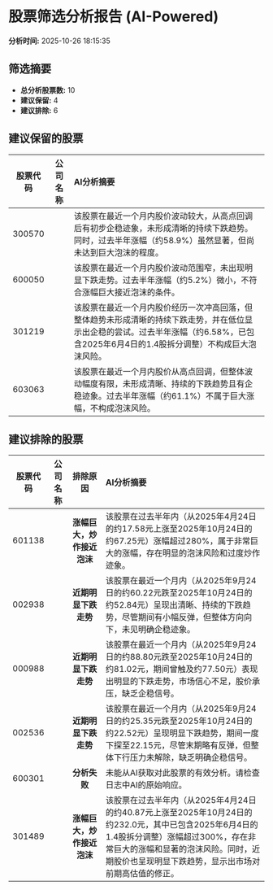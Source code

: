 # 股票筛选分析报告 (AI-Powered)

**分析时间:** 2025-10-26 18:15:35

## 筛选摘要

- **总分析股票数:** 10
- **建议保留:** 4
- **建议排除:** 6

## 建议保留的股票

| 股票代码 | 公司名称 | AI分析摘要 |
|:---:|:---:|:---|
| 300570 |  | 该股票在最近一个月内股价波动较大，从高点回调后有初步企稳迹象，未形成清晰的持续下跌趋势。同时，过去半年涨幅（约58.9%）虽然显著，但尚未达到巨大泡沫的程度。 |
| 600050 |  | 该股票在最近一个月内股价波动范围窄，未出现明显下跌走势。过去半年涨幅（约5.2%）微小，不符合涨幅巨大接近泡沫的条件。 |
| 301219 |  | 该股票在最近一个月内股价经历一次冲高回落，但整体趋势未形成清晰的持续下跌走势，并在低位显示出企稳的尝试。过去半年涨幅（约6.58%，已包含2025年6月4日的1.4股拆分调整）不构成巨大泡沫风险。 |
| 603063 |  | 该股票在最近一个月内股价从高点回调，但整体波动幅度有限，未形成清晰、持续的下跌趋势且有企稳迹象。过去半年涨幅（约61.1%）不属于巨大涨幅，不构成泡沫风险。 |

## 建议排除的股票

| 股票代码 | 公司名称 | 排除原因 | AI分析摘要 |
|:---:|:---:|:---:|:---|
| 601138 |  | **涨幅巨大，炒作接近泡沫** | 该股票在过去半年内（从2025年4月24日的约17.58元上涨至2025年10月24日的约67.25元）涨幅超过280%，属于非常巨大的涨幅，存在明显的泡沫风险和过度炒作迹象。 |
| 002938 |  | **近期明显下跌走势** | 该股票在最近一个月内（从2025年9月24日的约60.22元跌至2025年10月24日的约52.84元）呈现出清晰、持续的下跌趋势，尽管期间有小幅反弹，但整体方向向下，未见明确企稳迹象。 |
| 000988 |  | **近期明显下跌走势** | 该股票在最近一个月内（从2025年9月24日的约88.80元跌至2025年10月24日的约81.02元，期间曾触及约77.50元）表现出明显的下跌走势，市场信心不足，股价承压，缺乏企稳信号。 |
| 002536 |  | **近期明显下跌走势** | 该股票在最近一个月内（从2025年9月24日的约25.35元跌至2025年10月24日的约22.52元）呈现明显下跌趋势，期间一度下探至22.15元，尽管末期略有反弹，但整体下行压力未解除，缺乏明确企稳信号。 |
| 600301 |  | **分析失败** | 未能从AI获取对此股票的有效分析。请检查日志中AI的原始响应。 |
| 301489 |  | **涨幅巨大，炒作接近泡沫** | 该股票在过去半年内（从2025年4月24日的约40.87元上涨至2025年10月24日的约232.0元，其中已包含2025年6月4日的1.4股拆分调整）涨幅超过300%，存在非常巨大的涨幅和显著的泡沫风险。同时，近期股价也呈现明显下跌趋势，显示出市场对前期高估值的修正。 |
